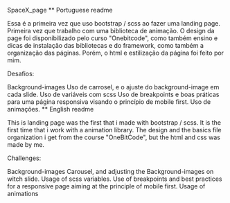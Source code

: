 SpaceX_page
** Portuguese readme

Essa é a primeira vez que uso bootstrap / scss ao fazer uma landing page. Primeira vez que trabalho com uma biblioteca de animação. O design da page foi disponibilizado pelo curso "Onebitcode", como também ensino e dicas de instalação das bibliotecas e do framework, como também a organização das páginas. Porém, o html e estilização da página foi feito por mim.

Desafios:

Background-images
Uso de carrosel, e o ajuste do background-image em cada slide.
Uso de variáveis com scss
Uso de breakpoints e boas práticas para uma página responsiva visando o princípio de mobile first.
Uso de animações.
** English readme

This is landing page was the first that i made with bootstrap / scss. It is the first time that i work with a animation library. The design and the basics file organization i get from the course "OneBitCode", but the html and css was made by me.

Challenges:

Background-images
Carousel, and adjusting the Background-images on witch slide.
Usage of scss variables.
Use of breakpoints and best practices for a responsive page aiming at the principle of mobile first.
Usage of animations

